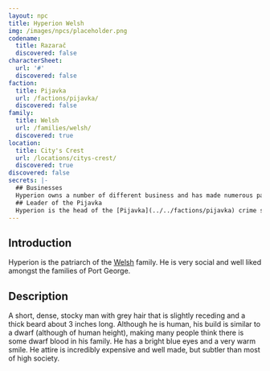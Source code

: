 ```yaml
---
layout: npc
title: Hyperion Welsh
img: /images/npcs/placeholder.png
codename:
  title: Razarač
  discovered: false
characterSheet:
  url: '#'
  discovered: false
faction:
  title: Pijavka
  url: /factions/pijavka/
  discovered: false
family:
  title: Welsh
  url: /families/welsh/
  discovered: true
location:
  title: City's Crest
  url: /locations/citys-crest/
  discovered: true
discovered: false
secrets: |-
  ## Businesses
  Hyperion owns a number of different business and has made numerous partnerships with other Port George families. He owns numerous warehouses and shipping business, which many other businesses rely on to operate.
  ## Leader of the Pijavka
  Hyperion is the head of the [Pijavka](../../factions/pijavka) crime syndicate. He takes great care to hide his identity and is unafraid to kill to keep it hidden. He has no personal vendetta against, nor shares the distaste that many snobby elites have for, the lower class. He simply sees them as an easy group to take advantage of and make money off of.
---
```

## Introduction
Hyperion is the patriarch of the [Welsh]({{site.baseurl}}/families/welsh/) family. He is very social and well liked amongst the families of Port George.

## Description
A short, dense, stocky man with grey hair that is slightly receding and a thick beard about 3 inches long. Although he is human, his build is similar to a dwarf (although of human height), making many people think there is some dwarf blood in his family. He has a bright blue eyes and a very warm smile. He attire is incredibly expensive and well made, but subtler than most of high society.
